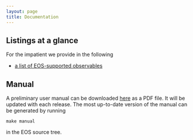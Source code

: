 ```yaml
---
layout: page
title: Documentation
---
```


## Listings at a glance ##

For the impatient we provide in the following

 - <a href="/doc/observables">a list of EOS-supported observables</a>


## Manual ##

A preliminary user manual can be downloaded <a href="/manual/manual.pdf">here</a> as a PDF file.
It will be updated with each release. The most up-to-date version of the manual can be generated
by running

    make manual

in the EOS source tree.


